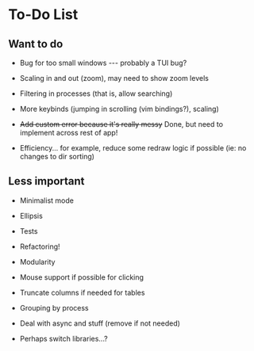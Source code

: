 # To-Do List

## Want to do

- Bug for too small windows --- probably a TUI bug?

- Scaling in and out (zoom), may need to show zoom levels

- Filtering in processes (that is, allow searching)

- More keybinds (jumping in scrolling (vim bindings?), scaling)

- ~~Add custom error because it's really messy~~ Done, but need to implement across rest of app!

- Efficiency... for example, reduce some redraw logic if possible (ie: no changes to dir sorting)

## Less important

- Minimalist mode

- Ellipsis

- Tests

- Refactoring!

- Modularity

- Mouse support if possible for clicking

- Truncate columns if needed for tables

- Grouping by process

- Deal with async and stuff (remove if not needed)

- Perhaps switch libraries...?
